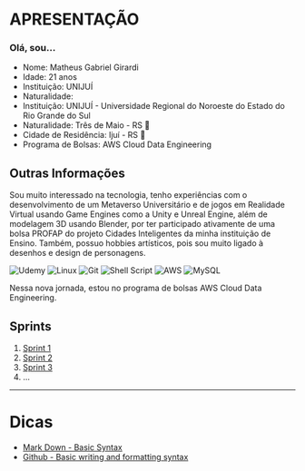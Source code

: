 <h1>APRESENTAÇÃO</h1> 
<h3>Olá, sou...</h3>

* Nome: Matheus Gabriel Girardi
* Idade: 21 anos
* Instituição: UNIJUÍ
* Naturalidade: 
* Instituição: UNIJUÍ - Universidade Regional do Noroeste do Estado do Rio Grande do Sul
* Naturalidade: Três de Maio - RS 🧉
* Cidade de Residência: Ijuí - RS 🧉
* Programa de Bolsas: AWS Cloud Data Engineering

<h2>Outras Informações</h2>

Sou muito interessado na tecnologia, tenho experiências com o desenvolvimento de um Metaverso Universitário e de jogos em Realidade Virtual usando Game Engines como a Unity e Unreal Engine, além de modelagem 3D usando Blender, por ter participado ativamente de uma bolsa PROFAP do projeto Cidades Inteligentes da minha instituição de Ensino.  Também, possuo hobbies artísticos, pois sou muito ligado à desenhos e design de personagens.

![Udemy](https://img.shields.io/badge/Udemy-A435F0?style=for-the-badge&logo=Udemy&logoColor=white) ![Linux](https://img.shields.io/badge/Linux-FCC624?style=for-the-badge&logo=linux&logoColor=black) ![Git](https://img.shields.io/badge/git-%23F05033.svg?style=for-the-badge&logo=git&logoColor=white) ![Shell Script](https://img.shields.io/badge/shell_script-%23121011.svg?style=for-the-badge&logo=gnu-bash&logoColor=white) ![AWS](https://img.shields.io/badge/AWS-%23FF9900.svg?style=for-the-badge&logo=amazon-aws&logoColor=white) ![MySQL](https://img.shields.io/badge/mysql-4479A1.svg?style=for-the-badge&logo=mysql&logoColor=white)

Nessa nova jornada, estou no programa de bolsas AWS Cloud Data Engineering.

## Sprints 

1. [Sprint 1](Sprint%201/README.md)
2. [Sprint 2](Sprint%202/README.md)
3. [Sprint 3](Sprint%203/README.md)
4. ...

___


# Dicas

- [Mark Down - Basic Syntax](https://www.markdownguide.org/basic-syntax/)
- [Github - Basic writing and formatting syntax](https://docs.github.com/en/get-started/writing-on-github/getting-started-with-writing-and-formatting-on-github/basic-writing-and-formatting-syntax)
